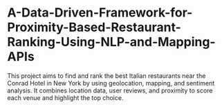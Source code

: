 # A-Data-Driven-Framework-for-Proximity-Based-Restaurant-Ranking-Using-NLP-and-Mapping-APIs
This project aims to find and rank the best Italian restaurants near the Conrad Hotel in New York by using geolocation, mapping, and sentiment analysis. It combines location data, user reviews, and proximity to score each venue and highlight the top choice.
